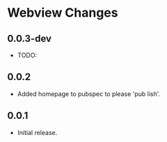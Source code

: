 # Webview Changes

## 0.0.3-dev

- TODO:

## 0.0.2

- Added homepage to pubspec to please 'pub lish'.

## 0.0.1

- Initial release.
